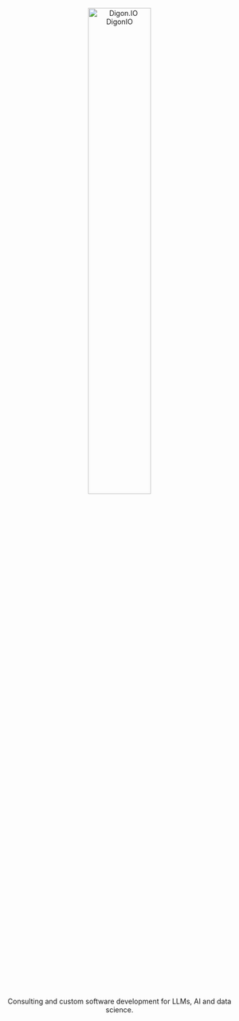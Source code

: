 <br>
<div align="center">
  <a href="https://digon.io">
    <img alt="Digon.IO DigonIO" src="https://digon.io/static/landing/img/digon_name_right_grey.svg" width="50%">
  </a>
</div>
</br>
</br>

<div align="center">
Consulting and custom software development for LLMs, AI and data science.
</div>
